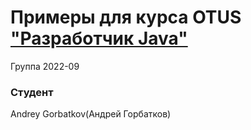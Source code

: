 # Примеры для курса OTUS ["Разработчик Java"](https://otus.ru/lessons/java-professional/?utm_source=github&utm_medium=free&utm_campaign=otus)


Группа 2022-09

### Студент
Andrey Gorbatkov(Андрей Горбатков)

